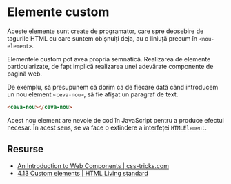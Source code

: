 # Elemente custom

Aceste elemente sunt create de programator, care spre deosebire de tagurile HTML cu care suntem obișnuiți deja, au o liniuță precum în `<nou-element>`.

Elementele custom pot avea propria semnatică. Realizarea de elemente particularizate, de fapt implică realizarea unei adevărate componente de pagină web.

De exemplu, să presupunem că dorim ca de fiecare dată când introducem un nou element `<ceva-nou>`, să fie afișat un paragraf de text.

```html
<ceva-nou></ceva-nou>
```

Acest nou element are nevoie de cod în JavaScript pentru a produce efectul necesar. În acest sens, se va face o extindere a interfeței `HTMLElement`.

## Resurse

- [An Introduction to Web Components | css-tricks.com](https://css-tricks.com/an-introduction-to-web-components/)
- [4.13 Custom elements | HTML Living standard](https://html.spec.whatwg.org/multipage/custom-elements.html#custom-elements)
